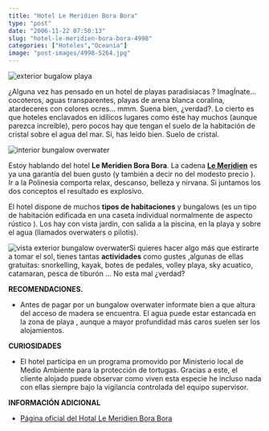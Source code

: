 ```yaml
---
title: "Hotel Le Meridien Bora Bora"
type: "post"
date: "2006-11-22 07:50:13"
slug: "hotel-le-meridien-bora-bora-4998"
categories: ["Hoteles","Oceania"]
image: "post-images/4998-5264.jpg"
---
```


![exterior bugalow playa](post-images/4998-5264.jpg "exterior bugalow playa") 

¿Alguna vez has pensado en un hotel de playas paradisiacas ? ImagÍnate... cocoteros, aguas transparentes, playas de arena blanca coralina, atardeceres con colores ocres... mmm. Suena bien, ¿verdad?. Lo cierto es que hoteles enclavados en idílicos lugares como éste hay muchos (aunque parezca increíble), pero pocos hay que tengan el suelo de la habitación de cristal sobre el agua del mar. Sí, has leido bien. Suelo de cristal.

![interior bungalow overwater](post-images/4998-5262.jpg "interior bungalow overwater")

Estoy hablando del hotel **Le Meridien Bora Bora**. La cadena [**Le Meridien**](http://www.starwoodhotels.com/lemeridien/index.html) es ya una garantía del buen gusto (y también a decir no del modesto precio ). Ir a la Polinesia comporta relax, descanso, belleza y nirvana. Si juntamos los dos conceptos el resultado es explosivo.



El hotel dispone de muchos **tipos de habitaciones** y bungalows (es un tipo de habitación edificada en una caseta individual normalmente de aspecto rústico ). Los hay con vista jardín, con salida a la piscina, en la playa y sobre el agua (llamados overwaters o pilotis).

![vista exterior bungalow overwater](post-images/4998-5263.jpg "vista exterior bungalow overwater")Si quieres hacer algo más que estirarte a tomar el sol, tienes tantas **actividades** como gustes ,algunas de ellas gratuitas: snorkelling, kayak, botes de pedales, volley playa, sky acuatico, catamaran, pesca de tiburón ... No esta mal ¿verdad?

**RECOMENDACIONES.**

- Antes de pagar por un bungalow overwater informate bien a que altura del acceso de madera se encuentra. El agua puede estar estancada en la zona de playa , aunque a mayor profundidad más caros suelen ser los alojamientos.



**CURIOSIDADES**



- El hotel participa en un programa promovido por Ministerio local de Medio Ambiente para la protección de tortugas. Gracias a este, el cliente alojado puede observar como viven esta especie he incluso nada con ellas siempre bajo la vigilancia controlada del equipo supervisor.

**INFORMACIÓN ADICIONAL**

- [Página oficial del Hotal Le Meridien Bora Bora](http://www.starwoodhotels.com/lemeridien/property/rooms/index.html?propertyID=1905)